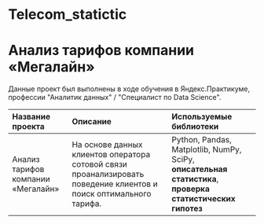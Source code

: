 # Telecom_statictic


# Анализ тарифов компании «Мегалайн»

Данные проект был выполнены в ходе обучения в Яндекс.Практикуме, профессии "Аналитик данных" / "Специалист по Data Science".

| Название проекта | Описание | Используемые библиотеки | 
| :---------------------- | :---------------------- | :---------------------- |
| Анализ тарифов компании «Мегалайн»| На основе данных клиентов оператора сотовой связи проанализировать поведение клиентов и поиск оптимального тарифа.| Python, Pandas, Matplotlib, NumPy, SciPy, **описательная статистика**, **проверка статистических гипотез** |
